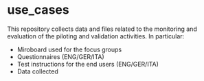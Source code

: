 # use_cases
This repository collects data and files related to the monitoring and evaluation of the piloting and validation activities.
In particular:
- Miroboard used for the focus groups
- Questionnaires (ENG/GER/ITA)
- Test instructions for the end users (ENG/GER/ITA)
- Data collected

